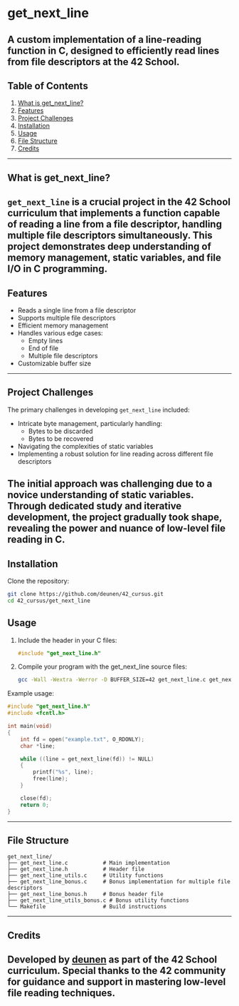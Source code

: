 # get_next_line
A custom implementation of a line-reading function in C, designed to efficiently read lines from file descriptors at the 42 School.
---
## Table of Contents
1. [What is get_next_line?](#what-is-get_next_line)
2. [Features](#features)
3. [Project Challenges](#project-challenges)
4. [Installation](#installation)
5. [Usage](#usage)
6. [File Structure](#file-structure)
7. [Credits](#credits)
---
## What is get_next_line?
`get_next_line` is a crucial project in the 42 School curriculum that implements a function capable of reading a line from a file descriptor, handling multiple file descriptors simultaneously. This project demonstrates deep understanding of memory management, static variables, and file I/O in C programming.
---
## Features
- Reads a single line from a file descriptor
- Supports multiple file descriptors
- Efficient memory management
- Handles various edge cases:
  - Empty lines
  - End of file
  - Multiple file descriptors
- Customizable buffer size
---
## Project Challenges
The primary challenges in developing `get_next_line` included:
- Intricate byte management, particularly handling:
  - Bytes to be discarded
  - Bytes to be recovered
- Navigating the complexities of static variables
- Implementing a robust solution for line reading across different file descriptors

The initial approach was challenging due to a novice understanding of static variables. Through dedicated study and iterative development, the project gradually took shape, revealing the power and nuance of low-level file reading in C.
---
## Installation
Clone the repository:
```bash
git clone https://github.com/deunen/42_cursus.git
cd 42_cursus/get_next_line
```
## Usage
1. Include the header in your C files:
   ```c
   #include "get_next_line.h"
   ```
2. Compile your program with the get_next_line source files:
   ```bash
   gcc -Wall -Wextra -Werror -D BUFFER_SIZE=42 get_next_line.c get_next_line_utils.c your_program.c
   ```
Example usage:
```c
#include "get_next_line.h"
#include <fcntl.h>

int main(void)
{
    int fd = open("example.txt", O_RDONLY);
    char *line;

    while ((line = get_next_line(fd)) != NULL)
    {
        printf("%s", line);
        free(line);
    }

    close(fd);
    return 0;
}
```
---
## File Structure
```
get_next_line/
├── get_next_line.c           # Main implementation
├── get_next_line.h           # Header file
├── get_next_line_utils.c     # Utility functions
├── get_next_line_bonus.c     # Bonus implementation for multiple file descriptors
├── get_next_line_bonus.h     # Bonus header file
├── get_next_line_utils_bonus.c # Bonus utility functions
└── Makefile                  # Build instructions
```
---
## Credits
Developed by [deunen](https://github.com/deunen) as part of the 42 School curriculum. Special thanks to the 42 community for guidance and support in mastering low-level file reading techniques.
---
